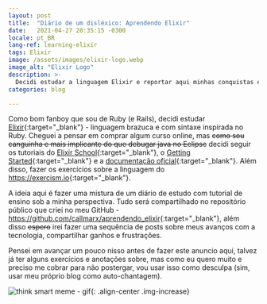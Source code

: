 ```yaml
---
layout: post
title:  "Diário de um disléxico: Aprendendo Elixir"
date:   2021-04-27 20:35:15 -0300
locale: pt_BR
lang-ref: learning-elixir
tags: Elixir
image: /assets/images/elixir-logo.webp
image_alt: "Elixir Logo"
description: >-
  Decidi estudar a linguagem Elixir e reportar aqui minhas conquistas e tropeços.
categories: blog

---
```


Como bom fanboy que sou de Ruby (e Rails), decidi estudar
[Elixir](https://elixir-lang.org){:target="_blank"} - linguagem brazuca e com sintaxe inspirada no
Ruby. Cheguei a pensar em comprar algum curso online, mas ~~como sou canguinha e mais implicante do
que debugar java no Eclipse~~ decidi seguir os tutoriais do
[Elixir School](https://elixirschool.com/pt/){:target="_blank"}, o
[Getting Started](https://elixir-lang.org/getting-started){:target="_blank"} e a
[documentação oficial](https://hexdocs.pm/elixir/Kernel.html){:target="_blank"}. Além disso, fazer
os exercícios sobre a linguagem do <https://exercism.io>{:target="_blank"}.
<!-- excerpt-end -->

A ideia aqui é fazer uma mistura de um diário de estudo com tutorial de ensino sob a minha
perspectiva. Tudo será compartilhado no repositório público que criei no meu GitHub -
<https://github.com/callmarx/aprendendo_elixir>{:target="_blank"}, além disso ~~espero~~ irei fazer
uma sequência de posts sobre meus avanços com a tecnologia, compartilhar ganhos e frustrações.

Pensei em avançar um pouco nisso antes de fazer este anuncio aqui, talvez já ter alguns exercícios
e anotações sobre, mas como eu quero muito e preciso me cobrar para não postergar, vou usar isso
como desculpa (sim, usar meu próprio blog como auto-chantagem).

![think smart meme - gif](https://c.tenor.com/qRq6uenJInkAAAAS/think-smart-meme.gif){: .align-center .img-increase}
